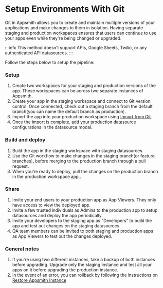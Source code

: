 # Setup Environments With Git

Git in Appsmith allows you to create and maintain multiple versions of your applications and make changes to them in isolation. Having separate staging and production workspaces ensures that users can continue to use your apps even while they're being changed or upgraded.

:::info
This method doesn't support APIs, Google Sheets, Twilio, or any authenticated API datasources.
:::

Follow the steps below to setup the pipeline:

### Setup

1. Create two workspaces for your staging and production versions of the app. These workspaces can be across two separate instances of Appsmith.
2. Create your app in the staging workspace and connect to Git version control. Once connected, check out a staging branch from the default branch(you can name the default branch as production).
3. Import the app into your production workspace using [Import from Git](/advanced-concepts/version-control-with-git/import-from-repository).
4. Once the import is complete, add your production datasource configurations in the datasource modal.

### Build and deploy
1. Build the app in the staging workspace with staging datasources. 
2. Use the Git workflow to make changes in the staging branch(or feature branches), before merging to the production branch through a pull request.
3. When you're ready to deploy, pull the changes on the production branch in the production workspace app..

### Share
1. Invite your end users to your production app as App Viewers. They only have access to view the deployed app.
2. Invite a few trusted individuals as Admins to the production app to setup datasources and deploy the app periodically.
3. Invite your developers to the staging app as "Developers" to build the app and test out changes on the staging datasources.
4. QA team members can be invited to both staging and production apps as App Viewers to test out the changes deployed.

### General notes
1. If you're using two different instances, take a backup of both instances before upgrading. Upgrade only the staging instance and test all your apps on it before upgrading the production instance.
2. In the event of an error, you can rollback by following the instructions on [Restore Appsmith Instance](/getting-started/setup/instance-management/appsmithctl#restore-appsmith-instance)